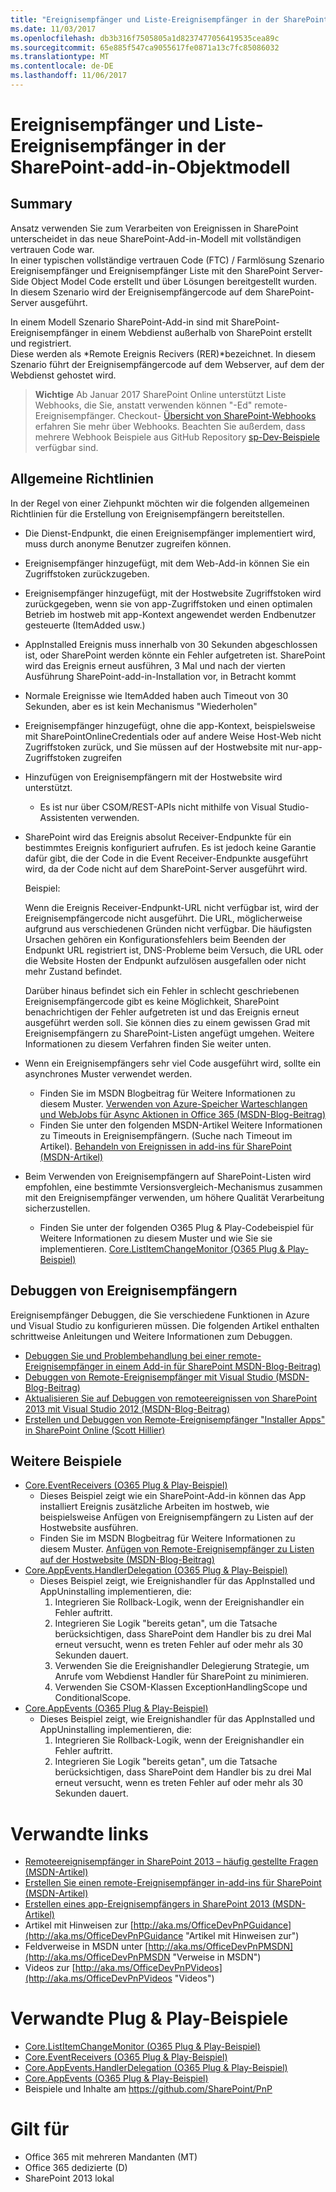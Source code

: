 ```yaml
---
title: "Ereignisempfänger und Liste-Ereignisempfänger in der SharePoint-add-in-Objektmodell"
ms.date: 11/03/2017
ms.openlocfilehash: db3b316f7505805a1d8237477056419535cea89c
ms.sourcegitcommit: 65e885f547ca9055617fe0871a13c7fc85086032
ms.translationtype: MT
ms.contentlocale: de-DE
ms.lasthandoff: 11/06/2017
---
```

<a name="event-receivers-and-list-event-receivers-in-the-sharepoint-add-in-model"></a>Ereignisempfänger und Liste-Ereignisempfänger in der SharePoint-add-in-Objektmodell
=======================================================================

<a name="summary"></a>Summary
-------

Ansatz verwenden Sie zum Verarbeiten von Ereignissen in SharePoint unterscheidet in das neue SharePoint-Add-in-Modell mit vollständigen vertrauen Code war.  
In einer typischen vollständige vertrauen Code (FTC) / Farmlösung Szenario Ereignisempfänger und Ereignisempfänger Liste mit den SharePoint Server-Side Object Model Code erstellt und über Lösungen bereitgestellt wurden.  In diesem Szenario wird der Ereignisempfängercode auf dem SharePoint-Server ausgeführt.

In einem Modell Szenario SharePoint-Add-in sind mit SharePoint-Ereignisempfänger in einem Webdienst außerhalb von SharePoint erstellt und registriert.  
Diese werden als *Remote Ereignis Recivers (RER)*bezeichnet. In diesem Szenario führt der Ereignisempfängercode auf dem Webserver, auf dem der Webdienst gehostet wird.

>**Wichtige** Ab Januar 2017 SharePoint Online unterstützt Liste Webhooks, die Sie, anstatt verwenden können "-Ed" remote-Ereignisempfänger. Checkout- [Übersicht von SharePoint-Webhooks](https://dev.office.com/sharepoint/docs/apis/webhooks/overview-sharepoint-webhooks) erfahren Sie mehr über Webhooks. Beachten Sie außerdem, dass mehrere Webhook Beispiele aus GitHub Repository [sp-Dev-Beispiele](https://github.com/SharePoint/sp-dev-samples/tree/master/Samples) verfügbar sind.

<a name="high-level-guidelines"></a>Allgemeine Richtlinien
---------------------

In der Regel von einer Ziehpunkt möchten wir die folgenden allgemeinen Richtlinien für die Erstellung von Ereignisempfängern bereitstellen.

- Die Dienst-Endpunkt, die einen Ereignisempfänger implementiert wird, muss durch anonyme Benutzer zugreifen können.
- Ereignisempfänger hinzugefügt, mit dem Web-Add-in können Sie ein Zugriffstoken zurückzugeben.
- Ereignisempfänger hinzugefügt, mit der Hostwebsite Zugriffstoken wird zurückgegeben, wenn sie von app-Zugriffstoken und einen optimalen Betrieb im hostweb mit app-Kontext angewendet werden Endbenutzer gesteuerte (ItemAdded usw.)
- AppInstalled Ereignis muss innerhalb von 30 Sekunden abgeschlossen ist, oder SharePoint werden könnte ein Fehler aufgetreten ist. SharePoint wird das Ereignis erneut ausführen, 3 Mal und nach der vierten Ausführung SharePoint-add-in-Installation vor, in Betracht kommt
- Normale Ereignisse wie ItemAdded haben auch Timeout von 30 Sekunden, aber es ist kein Mechanismus "Wiederholen"
- Ereignisempfänger hinzugefügt, ohne die app-Kontext, beispielsweise mit SharePointOnlineCredentials oder auf andere Weise Host-Web nicht Zugriffstoken zurück, und Sie müssen auf der Hostwebsite mit nur-app-Zugriffstoken zugreifen
- Hinzufügen von Ereignisempfängern mit der Hostwebsite wird unterstützt.
    + Es ist nur über CSOM/REST-APIs nicht mithilfe von Visual Studio-Assistenten verwenden.
- SharePoint wird das Ereignis absolut Receiver-Endpunkte für ein bestimmtes Ereignis konfiguriert aufrufen.  Es ist jedoch keine Garantie dafür gibt, die der Code in die Event Receiver-Endpunkte ausgeführt wird, da der Code nicht auf dem SharePoint-Server ausgeführt wird.
    
    Beispiel:
    
    Wenn die Ereignis Receiver-Endpunkt-URL nicht verfügbar ist, wird der Ereignisempfängercode nicht ausgeführt.  Die URL, möglicherweise aufgrund aus verschiedenen Gründen nicht verfügbar.  Die häufigsten Ursachen gehören ein Konfigurationsfehlers beim Beenden der Endpunkt URL registriert ist, DNS-Probleme beim Versuch, die URL oder die Website Hosten der Endpunkt aufzulösen ausgefallen oder nicht mehr Zustand befindet.

    Darüber hinaus befindet sich ein Fehler in schlecht geschriebenen Ereignisempfängercode gibt es keine Möglichkeit, SharePoint benachrichtigen der Fehler aufgetreten ist und das Ereignis erneut ausgeführt werden soll.  Sie können dies zu einem gewissen Grad mit Ereignisempfängern zu SharePoint-Listen angefügt umgehen.  Weitere Informationen zu diesem Verfahren finden Sie weiter unten.  
- Wenn ein Ereignisempfängers sehr viel Code ausgeführt wird, sollte ein asynchrones Muster verwendet werden.
    + Finden Sie im MSDN Blogbeitrag für Weitere Informationen zu diesem Muster. [Verwenden von Azure-Speicher Warteschlangen und WebJobs für Async Aktionen in Office 365 (MSDN-Blog-Beitrag)](http://blogs.msdn.com/b/vesku/archive/2015/03/02/using-azure-storage-queues-and-webjobs-for-async-actions-in-office-365.aspx)
    + Finden Sie unter den folgenden MSDN-Artikel Weitere Informationen zu Timeouts in Ereignisempfängern.  (Suche nach Timeout im Artikel).  [Behandeln von Ereignissen in add-ins für SharePoint (MSDN-Artikel)](https://msdn.microsoft.com/en-us/library/office/jj220048.aspx)
- Beim Verwenden von Ereignisempfängern auf SharePoint-Listen wird empfohlen, eine bestimmte Versionsvergleich-Mechanismus zusammen mit den Ereignisempfänger verwenden, um höhere Qualität Verarbeitung sicherzustellen.
    + Finden Sie unter der folgenden O365 Plug & Play-Codebeispiel für Weitere Informationen zu diesem Muster und wie Sie sie implementieren.  [Core.ListItemChangeMonitor (O365 Plug & Play-Beispiel)](https://github.com/SharePoint/PnP/tree/master/Samples/Core.ListItemChangeMonitor)


<a name="debugging-event-receivers"></a>Debuggen von Ereignisempfängern
-------------------------
Ereignisempfänger Debuggen, die Sie verschiedene Funktionen in Azure und Visual Studio zu konfigurieren müssen.  Die folgenden Artikel enthalten schrittweise Anleitungen und Weitere Informationen zum Debuggen. 
- [Debuggen Sie und Problembehandlung bei einer remote-Ereignisempfänger in einem Add-in für SharePoint MSDN-Blog-Beitrag)](https://msdn.microsoft.com/en-us/library/office/dn275975.aspx) 
- [Debuggen von Remote-Ereignisempfänger mit Visual Studio (MSDN-Blog-Beitrag)](http://blogs.msdn.com/b/officeapps/archive/2013/01/03/debugging-remote-event-receivers-with-visual-studio.aspx)
- [Aktualisieren Sie auf Debuggen von remoteereignissen von SharePoint 2013 mit Visual Studio 2012 (MSDN-Blog-Beitrag)](http://blogs.msdn.com/b/officeapps/archive/2013/03/21/update-to-debugging-sharepoint-2013-remote-events-using-visual-studio-2012.aspx)
- [Erstellen und Debuggen von Remote-Ereignisempfänger "Installer Apps" in SharePoint Online (Scott Hillier)](http://www.itunity.com/article/create-debug-remote-event-receiver-installer-apps-sharepoint-online-775)

<a name="more-examples"></a>Weitere Beispiele
-------------
- [Core.EventReceivers (O365 Plug & Play-Beispiel)](https://github.com/SharePoint/PnP/tree/master/Samples/Core.EventReceivers)
    + Dieses Beispiel zeigt wie ein SharePoint-Add-in können das App installiert Ereignis zusätzliche Arbeiten im hostweb, wie beispielsweise Anfügen von Ereignisempfängern zu Listen auf der Hostwebsite ausführen.
    + Finden Sie im MSDN Blogbeitrag für Weitere Informationen zu diesem Muster. [Anfügen von Remote-Ereignisempfänger zu Listen auf der Hostwebsite (MSDN-Blog-Beitrag)](http://blogs.msdn.com/b/kaevans/archive/2014/02/26/attaching-remote-event-receivers-to-lists-in-the-host-web.aspx)
- [Core.AppEvents.HandlerDelegation (O365 Plug & Play-Beispiel)](https://github.com/SharePoint/PnP/tree/master/Samples/Core.AppEvents.HandlerDelegation)
    + Dieses Beispiel zeigt, wie Ereignishandler für das AppInstalled und AppUninstalling implementieren, die:
        1. Integrieren Sie Rollback-Logik, wenn der Ereignishandler ein Fehler auftritt.
        2. Integrieren Sie Logik "bereits getan", um die Tatsache berücksichtigen, dass SharePoint dem Handler bis zu drei Mal erneut versucht, wenn es treten Fehler auf oder mehr als 30 Sekunden dauert.
        3. Verwenden Sie die Ereignishandler Delegierung Strategie, um Anrufe vom Webdienst Handler für SharePoint zu minimieren.
        4. Verwenden Sie CSOM-Klassen ExceptionHandlingScope und ConditionalScope.
- [Core.AppEvents (O365 Plug & Play-Beispiel)](https://github.com/SharePoint/PnP/tree/master/Samples/Core.AppEvents)
    + Dieses Beispiel zeigt, wie Ereignishandler für das AppInstalled und AppUninstalling implementieren, die:
        1. Integrieren Sie Rollback-Logik, wenn der Ereignishandler ein Fehler auftritt.
        2. Integrieren Sie Logik "bereits getan", um die Tatsache berücksichtigen, dass SharePoint dem Handler bis zu drei Mal erneut versucht, wenn es treten Fehler auf oder mehr als 30 Sekunden dauert.

<a name="related-links"></a>Verwandte links
=============
- [Remoteereignisempfänger in SharePoint 2013 – häufig gestellte Fragen (MSDN-Artikel)](https://msdn.microsoft.com/EN-US/library/office/dn456315.aspx)
- [Erstellen Sie einen remote-Ereignisempfänger in-add-ins für SharePoint (MSDN-Artikel)](https://msdn.microsoft.com/EN-US/library/office/jj220043.aspx)
- [Erstellen eines app-Ereignisempfängers in SharePoint 2013 (MSDN-Artikel)](https://msdn.microsoft.com/EN-US/library/office/jj220052.aspx)
- Artikel mit Hinweisen zur [http://aka.ms/OfficeDevPnPGuidance](http://aka.ms/OfficeDevPnPGuidance "Artikel mit Hinweisen zur")
- Feldverweise in MSDN unter [http://aka.ms/OfficeDevPnPMSDN](http://aka.ms/OfficeDevPnPMSDN "Verweise in MSDN")
- Videos zur [http://aka.ms/OfficeDevPnPVideos](http://aka.ms/OfficeDevPnPVideos "Videos")

<a name="related-pnp-samples"></a>Verwandte Plug & Play-Beispiele
===================

- [Core.ListItemChangeMonitor (O365 Plug & Play-Beispiel)](https://github.com/SharePoint/PnP/tree/master/Samples/Core.ListItemChangeMonitor)
- [Core.EventReceivers (O365 Plug & Play-Beispiel)](https://github.com/SharePoint/PnP/tree/master/Samples/Core.EventReceivers)
- [Core.AppEvents.HandlerDelegation (O365 Plug & Play-Beispiel)](https://github.com/SharePoint/PnP/tree/master/Samples/Core.AppEvents.HandlerDelegation)
- [Core.AppEvents (O365 Plug & Play-Beispiel)](https://github.com/SharePoint/PnP/tree/master/Samples/Core.AppEvents)
- Beispiele und Inhalte am https://github.com/SharePoint/PnP

<a name="applies-to"></a>Gilt für
==========
- Office 365 mit mehreren Mandanten (MT)
- Office 365 dedizierte (D) 
- SharePoint 2013 lokal
